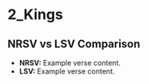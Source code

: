 # 2_Kings

## NRSV vs LSV Comparison

- **NRSV:** Example verse content.
- **LSV:** Example verse content.
